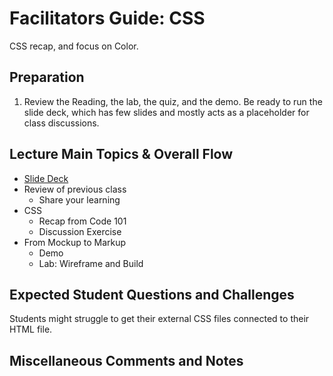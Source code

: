# Facilitators Guide: CSS

CSS recap, and focus on Color.

## Preparation

1. Review the Reading, the lab, the quiz, and the demo. Be ready to run the slide deck, which has few slides and mostly acts as a placeholder for class discussions. 

## Lecture Main Topics & Overall Flow

- [Slide Deck](https://docs.google.com/presentation/d/1fqRciBUntW3-TPtmoat7zIe7v5sXNJI8I0rXmNz19-o/edit)
- Review of previous class
  - Share your learning
- CSS
  - Recap from Code 101
  - Discussion Exercise
- From Mockup to Markup
  - Demo
  - Lab: Wireframe and Build

## Expected Student Questions and Challenges

Students might struggle to get their external CSS files connected to their HTML file. 

## Miscellaneous Comments and Notes


